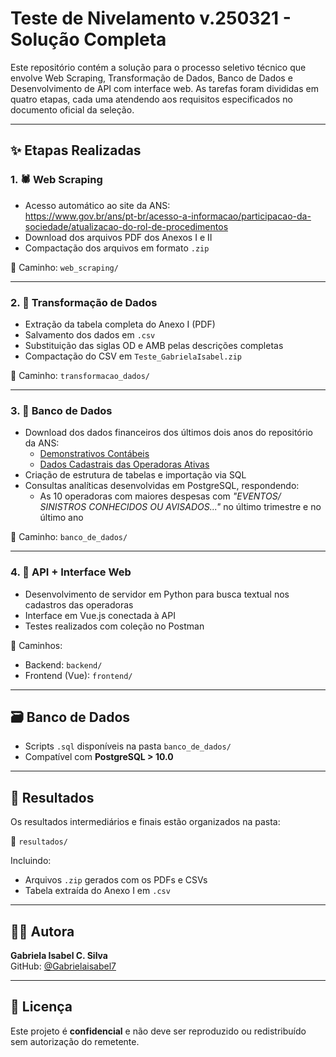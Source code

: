 
# Teste de Nivelamento v.250321 - Solução Completa

Este repositório contém a solução para o processo seletivo técnico que envolve Web Scraping, Transformação de Dados, Banco de Dados e Desenvolvimento de API com interface web. As tarefas foram divididas em quatro etapas, cada uma atendendo aos requisitos especificados no documento oficial da seleção.

---

## ✨ Etapas Realizadas

### 1. 🕷️ Web Scraping

- Acesso automático ao site da ANS:  
  https://www.gov.br/ans/pt-br/acesso-a-informacao/participacao-da-sociedade/atualizacao-do-rol-de-procedimentos  
- Download dos arquivos PDF dos Anexos I e II  
- Compactação dos arquivos em formato `.zip`  

📁 Caminho: `web_scraping/`

---

### 2. 🔄 Transformação de Dados

- Extração da tabela completa do Anexo I (PDF)  
- Salvamento dos dados em `.csv`  
- Substituição das siglas OD e AMB pelas descrições completas  
- Compactação do CSV em `Teste_GabrielaIsabel.zip`  

📁 Caminho: `transformacao_dados/`

---

### 3. 🧠 Banco de Dados

- Download dos dados financeiros dos últimos dois anos do repositório da ANS:  
  - [Demonstrativos Contábeis](https://dadosabertos.ans.gov.br/FTP/PDA/demonstracoes_contabeis/)  
  - [Dados Cadastrais das Operadoras Ativas](https://dadosabertos.ans.gov.br/FTP/PDA/operadoras_de_plano_de_saude_ativas/)  
- Criação de estrutura de tabelas e importação via SQL  
- Consultas analíticas desenvolvidas em PostgreSQL, respondendo:  
  - As 10 operadoras com maiores despesas com *"EVENTOS/ SINISTROS CONHECIDOS OU AVISADOS..."* no último trimestre e no último ano  

📁 Caminho: `banco_de_dados/`

---

### 4. 🔎 API + Interface Web

- Desenvolvimento de servidor em Python para busca textual nos cadastros das operadoras  
- Interface em Vue.js conectada à API  
- Testes realizados com coleção no Postman  

📁 Caminhos:  
- Backend: `backend/`  
- Frontend (Vue): `frontend/`  

---

## 🗃️ Banco de Dados

- Scripts `.sql` disponíveis na pasta `banco_de_dados/`  
- Compatível com **PostgreSQL > 10.0**

---

## 🧪 Resultados

Os resultados intermediários e finais estão organizados na pasta:

📁 `resultados/`

Incluindo:

- Arquivos `.zip` gerados com os PDFs e CSVs  
- Tabela extraída do Anexo I em `.csv`

---

## 👩‍💻 Autora

**Gabriela Isabel C. Silva**  
GitHub: [@Gabrielaisabel7](https://github.com/Gabrielaisabel7)

---

## 📄 Licença

Este projeto é **confidencial** e não deve ser reproduzido ou redistribuído sem autorização do remetente.
